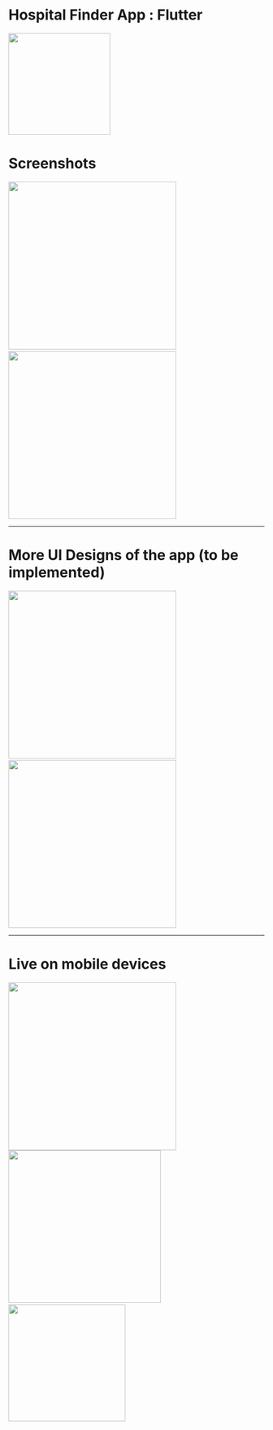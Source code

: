 # Hospital Finder App : Flutter

<img src="https://user-images.githubusercontent.com/35829879/53858900-e1443780-4001-11e9-8927-297f1eac135d.png" width=200px>

# Screenshots

<img src="https://user-images.githubusercontent.com/35829879/53858018-6fb6ba00-3ffe-11e9-9143-2c11d987d96a.png" width=330px>&nbsp;&nbsp;&nbsp;&nbsp;&nbsp;&nbsp;&nbsp;&nbsp;<img src="https://user-images.githubusercontent.com/35829879/53858030-75ac9b00-3ffe-11e9-9a73-b0cd97cb6ffb.png" width=330px>

<hr>

# More UI Designs of the app (to be implemented)

<img src="https://user-images.githubusercontent.com/35829879/53858137-f53a6a00-3ffe-11e9-9298-c4bd06390dad.png" width=330px>&nbsp;&nbsp;
<img src="https://user-images.githubusercontent.com/35829879/53858412-1ea7c580-4000-11e9-80c6-9ef28e5d2373.png" width=330px>

<hr>

# Live on mobile devices

<img src="https://user-images.githubusercontent.com/35829879/53858492-721a1380-4000-11e9-8c52-135648f3008c.png" width=330px><img src="https://user-images.githubusercontent.com/35829879/53858434-3717e000-4000-11e9-93f5-a58c0efeb46c.png" width=300px>&nbsp;<img src="https://user-images.githubusercontent.com/35829879/53858458-4bf47380-4000-11e9-8494-2fcd957c0844.png" width=230px>
